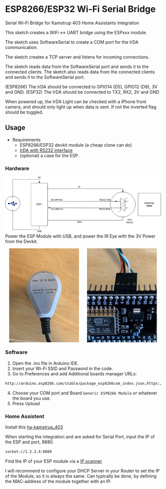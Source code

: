 # ESP8266/ESP32 Wi-Fi Serial Bridge
Serial Wi-Fi Bridge for Kamstrup 403 Home Assistants Integration

This sketch creates a WiFi <-> UART bridge using the ESPxxx module. 

The sketch uses SoftwareSerial to create a COM port for the IrDA communication. 

The sketch creates a TCP server and listens for incoming connections. 

The sketch reads data from the SoftwareSerial port and sends it to the 
connected clients. The sketch also reads data from the connected clients 
and sends it to the SoftwareSerial port.

(ESP8266) The IrDA should be connected to GPIO14 (D5), GPIO12 (D6), 3V and GND.
(ESP32) The IrDA should be connected to TX2, RX2, 3V and GND

When powered up, the IrDA Light can be checked with a iPhone front camera,
and should only light up when data is sent. If not the inverted flag should be toggled.

## Usage

* Requirements
    * ESP8266/ESP32 devkit module (a cheap clone can do)
    * [IrDA with RS232 interface](https://www.aliexpress.com/item/1005005630726621.html?spm=a2g0o.order_list.order_list_main.17.70c71802tpHpcY)
    * (optional) a case for the ESP.

### Hardware
![Hardware Diagram](images/diagram.jpg)
Power the ESP Module with USB, and power the IR Eye with the 3V Power from the Devkit.

<div style="display: flex; justify-content: space-around;">
  <img src="images/irda.jpg" alt="IRDA" style="width: 45%;"/>
  <img src="images/esp.jpg" alt="ESP" style="width: 45%;"/>
</div>

### Software
1. Open the .ino file in Arduino IDE.
2. Insert your Wi-Fi SSID and Password in the code.
3. Go to Preferences and add Additional boards manager URLs:
```bash
http://arduino.esp8266.com/stable/package_esp8266com_index.json,https://dl.espressif.com/dl/package_esp32_index.json
```
4. Choose your COM port and Board `Generic ESP8266 Module` or whatever the board you use.
5. Press Upload

### Home Assistent
Install this [ha-kamstrup_403](https://github.com/golles/ha-kamstrup_403)

When starting the integration and are asked for Serial Port, input the IP of the ESP and port, 8880.

```bash
socket://1.2.3.4:8880
```

Find the IP of your ESP module via a [IP scanner](https://www.advanced-ip-scanner.com)

I will recommend to configure your DHCP Server in your Router to set the IP of the Module, so it is always the same. Can typically be done, by defining the MAC-address of the module together with an IP.
